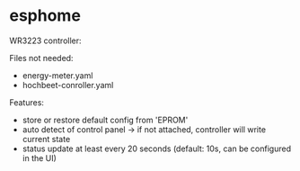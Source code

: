 # esphome

WR3223 controller:

Files not needed:
- energy-meter.yaml 
- hochbeet-conroller.yaml


Features:

- store or restore default config from 'EPROM'
- auto detect of control panel -> if not attached, controller will write current state
- status update at least every 20 seconds (default: 10s, can be configured in the UI)


